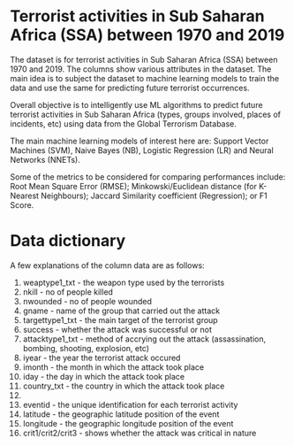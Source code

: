 # Terrorist activities in Sub Saharan Africa (SSA) between 1970 and 2019
The dataset is for terrorist activities in Sub Saharan Africa (SSA) between 1970 and 2019. The columns show various attributes in the dataset.
The main idea is to subject the dataset to machine learning models to train the data and use the same for predicting future terrorist occurrences.

Overall objective is to intelligently use ML algorithms to predict future terrorist activities in Sub Saharan Africa (types, groups involved, places of incidents, etc) using data from the Global Terrorism Database.

The main machine learning models of interest here are: Support Vector Machines (SVM), Naive Bayes (NB), Logistic Regression (LR) and Neural Networks (NNETs).

Some of the metrics to be considered for comparing performances include: Root Mean Square Error (RMSE); Minkowski/Euclidean distance (for K-Nearest Neighbours); Jaccard Similarity coefficient (Regression); or F1 Score.

# Data dictionary

A few explanations of the column data are as follows:
1.	weaptype1_txt - the weapon type used by the terrorists
2.	nkill - no of people killed
3.	nwounded - no of people wounded
4.	gname - name of the group that carried out the attack
5.	targettype1_txt - the main target of the terrorist group
6.	success - whether the attack was successful or not
7.	attacktype1_txt - method of accrying out the attack (assassination, bombing, shooting, explosion, etc)
8.	iyear - the year the terrorist attack occured
9.	imonth - the month in which the attack took place
10.	iday - the day in which the attack took place
11.	country_txt - the country in which the attack took place
12.	
13.	eventid - the unique identification for each terrorist activity
14.	latitude  - the geographic latitude position of the event
15.	longitude - the geographic longitude position of the event
16.	crit1/crit2/crit3 - shows whether the attack was critical in nature

